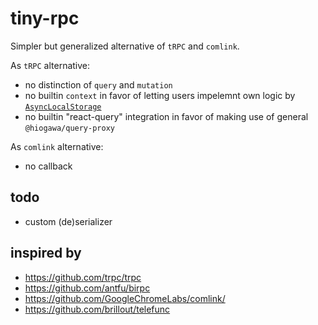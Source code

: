 # tiny-rpc

Simpler but generalized alternative of `tRPC` and `comlink`.

As `tRPC` alternative:

- no distinction of `query` and `mutation`
- no builtin `context` in favor of letting users impelemnt own logic by [`AsyncLocalStorage`](https://nodejs.org/api/async_context.html)
- no builtin "react-query" integration in favor of making use of general `@hiogawa/query-proxy`

As `comlink` alternative:

- no callback

## todo

- custom (de)serializer

## inspired by

- https://github.com/trpc/trpc
- https://github.com/antfu/birpc
- https://github.com/GoogleChromeLabs/comlink/
- https://github.com/brillout/telefunc
